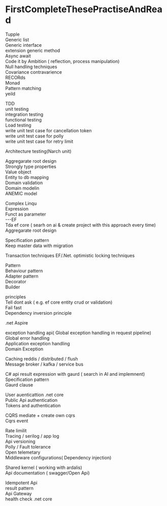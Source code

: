 # FirstCompleteThesePractiseAndRead

Tupple <br />
Generic list <br />
Generic interface <br />
extension generic method <br/>
Async await <br />
Code it by Ambition ( reflection, process manipulation) <br />
Null handling techniques <br />
Covariance contravarience <br />
RECORds <br />
Monad <br />
Pattern matching <br />
yeild <br />

TDD <br />
unit testing <br />
integration testing <br />
functional testing <br />
Load testing <br />
write unit test case for cancellation token<br />
write unit test case for polly <br />
write unit test case for retry limit<br />


Architecture testing(Narch unit) <br />

Aggregarate root design <br />
Strongly type properties <br />
Value object <br />
Entity to db mapping <br />
Domain validation <br />
Domain modelin <br />
ANEMIC model <br />


Complex Linqu <br />
Expression <br />
Funct as parameter <br />
---EF <br />
Tda ef core ( searh on ai & create project with this approach every time)<br />
Aggregarate root design <br />

Specification pattern <br />
Keep master data with migration <br />

Transaction techniques EF/.Net.
optimistic locking techniques <br/>

  Pattern <br />
Behaviour pattern <br />
Adapter pattern <br />
Decorator <br />
Builder <br />
 
  principles <br />
Tell dont ask ( e.g. ef core entity crud or validation)<br />
Fail fast <br />
Dependency inversion principle <br />


.net Aspire<br/>


 exception handling api( Global exception handling in request pipeline) <br/>
 Global error handling <br />
 Application exception handling <br />
 Domain Exception <br/>
 
  Caching reddis / distributed / flush <br />
 Message broker / kafka / service bus <br /> 
 
 C# api result expression with gaurd ( search in AI and implemnent) <br />
 Specification pattern <br />
 Gaurd clause <br/>

  User auenticattion .net core <br />
  Public Api authentication <br />
  Tokens and authentication <br />
 
  CQRS mediate + create own cqrs <br />
  Cqrs event <br />

  Rate limilit <br />
  Tracing / serilog / app log <br />
  Api versioning  <br />
  Polly / Fault tolerance <br />
  Open telemetary <br />
  Middleware configurations( Dependency injection) <br />
  
  Shared kernel ( working with ardalis) <br />
  Api documentation ( swagger/Open Api) <br />

   Idempotent Api <br />
result pattern <br />
Api Gateway<br/>
health check .net core
